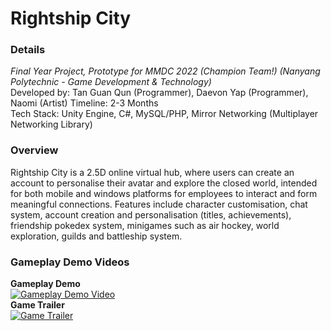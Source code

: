 # Rightship City
### Details
_Final Year Project, Prototype for MMDC 2022 (Champion Team!) (Nanyang Polytechnic - Game Development & Technology)_    
Developed by: Tan Guan Qun (Programmer), Daevon Yap (Programmer), Naomi (Artist)
Timeline: 2-3 Months    
Tech Stack: Unity Engine, C#, MySQL/PHP, Mirror Networking (Multiplayer Networking Library)
### Overview
Rightship City is a 2.5D online virtual hub, where users can create an account to personalise their avatar and explore the closed world, intended for both mobile and windows platforms for employees to interact and form meaningful connections. 
Features include character customisation, chat system, account creation and personalisation (titles, achievements), friendship pokedex system, minigames such as air hockey, world exploration, guilds and battleship system.

### Gameplay Demo Videos
**Gameplay Demo**    
[![Gameplay Demo Video](https://img.youtube.com/vi/tQcFKQcNT8I/0.jpg)](https://www.youtube.com/watch?v=tQcFKQcNT8I)    
**Game Trailer**    
[![Game Trailer](https://img.youtube.com/vi/DpxG3t51_Dc/0.jpg)](https://www.youtube.com/watch?v=DpxG3t51_Dc)    
